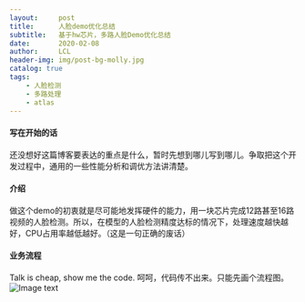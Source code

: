 ```yaml
---
layout:     post
title:      人脸demo优化总结
subtitle:   基于hw芯片，多路人脸Demo优化总结
date:       2020-02-08
author:     LCL
header-img: img/post-bg-molly.jpg
catalog: true
tags:
    - 人脸检测
    - 多路处理
    - atlas
---
```


#### 写在开始的话
还没想好这篇博客要表达的重点是什么，暂时先想到哪儿写到哪儿。争取把这个开发过程中，通用的一些性能分析和调优方法讲清楚。

#### 介绍
做这个demo的初衷就是尽可能地发挥硬件的能力，用一块芯片完成12路甚至16路视频的人脸检测。所以，在模型的人脸检测精度达标的情况下，处理速度越快越好，CPU占用率越低越好。（这是一句正确的废话）

#### 业务流程
Talk is cheap, show me the code. 呵呵，代码传不出来。只能先画个流程图。
![Image text](https://github.com/laicl/laicl.github.io/tree/master/img/face_demo_flowchart1.jpg)